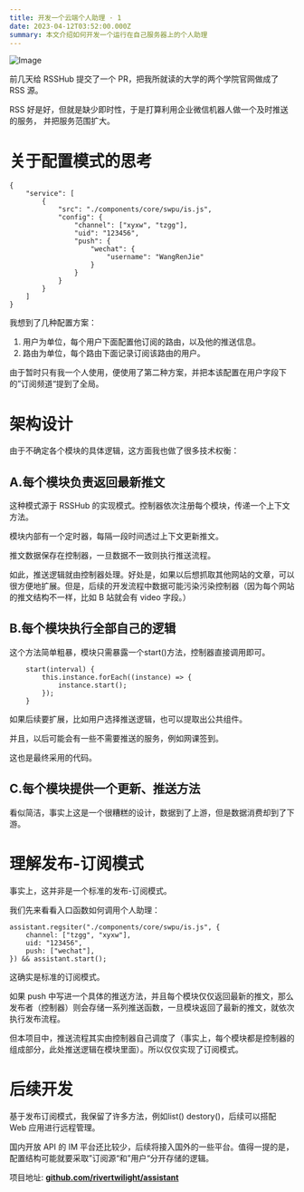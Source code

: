 ```yaml
---
title: 开发一个云端个人助理 · 1
date: 2023-04-12T03:52:00.000Z
summary: 本文介绍如何开发一个运行在自己服务器上的个人助理
---
```



![Image](/image/post/7b0dfcdf-b8b3-429f-8b8a-81729d4a6af4_1664886373805-ba21e207-cf9d-4656-b3cd-f7c5eac42ac1.png)

前几天给 RSSHub 提交了一个 PR，把我所就读的大学的两个学院官网做成了 RSS 源。

RSS 好是好，但就是缺少即时性，于是打算利用企业微信机器人做一个及时推送的服务， 并把服务范围扩大。

# 关于配置模式的思考

```plain text
{
	"service": [
		{
			"src": "./components/core/swpu/is.js",
			"config": {
				"channel": ["xyxw", "tzgg"],
				"uid": "123456",
				"push": {
					"wechat": {
						"username": "WangRenJie"
					}
				}
			}
		}
	]
}

```

我想到了几种配置方案：

1. 用户为单位，每个用户下面配置他订阅的路由，以及他的推送信息。
2. 路由为单位，每个路由下面记录订阅该路由的用户。

由于暂时只有我一个人使用，便使用了第二种方案，并把本该配置在用户字段下的”订阅频道“提到了全局。

# 架构设计

由于不确定各个模块的具体逻辑，这方面我也做了很多技术权衡：

## A.每个模块负责返回最新推文

这种模式源于 RSSHub 的实现模式。控制器依次注册每个模块，传递一个上下文方法。

模块内部有一个定时器，每隔一段时间透过上下文更新推文。

推文数据保存在控制器，一旦数据不一致则执行推送流程。

如此，推送逻辑就由控制器处理。好处是，如果以后想抓取其他网站的文章，可以很方便地扩展。但是，后续的开发流程中数据可能污染污染控制器（因为每个网站的推文结构不一样，比如 B 站就会有 video 字段。）

## B.每个模块执行全部自己的逻辑

这个方法简单粗暴，模块只需暴露一个start()方法，控制器直接调用即可。

```plain text
	start(interval) {
        this.instance.forEach((instance) => {
			instance.start();
		});
	}

```

如果后续要扩展，比如用户选择推送逻辑，也可以提取出公共组件。

并且，以后可能会有一些不需要推送的服务，例如网课签到。

这也是最终采用的代码。

## C.每个模块提供一个更新、推送方法

看似简洁，事实上这是一个很糟糕的设计，数据到了上游，但是数据消费却到了下游。

# 理解发布-订阅模式

事实上，这并非是一个标准的发布-订阅模式。

我们先来看看入口函数如何调用个人助理：

```plain text
assistant.regsiter("./components/core/swpu/is.js", {
	channel: ["tzgg", "xyxw"],
	uid: "123456",
	push: ["wechat"],
}) && assistant.start();

```

这确实是标准的订阅模式。

如果 push 中写进一个具体的推送方法，并且每个模块仅仅返回最新的推文，那么发布者（控制器）则会存储一系列推送函数，一旦模块返回了最新的推文，就依次执行发布流程。

但本项目中，推送流程其实由控制器自己调度了（事实上，每个模块都是控制器的组成部分，此处推送逻辑在模块里面）。所以仅仅实现了订阅模式。

# 后续开发

基于发布订阅模式，我保留了许多方法，例如list() destory()，后续可以搭配 Web 应用进行远程管理。

国内开放 API 的 IM 平台还比较少，后续将接入国外的一些平台。值得一提的是，配置结构可能就要采取”订阅源“和”用户“分开存储的逻辑。

项目地址: **[github.com/rivertwilight/assistant](http://github.com/rivertwilight/assistant)**
